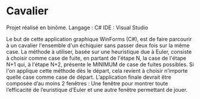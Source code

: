 # Cavalier
Projet réalisé en binôme.
Langage : C#
IDE : Visual Studio

Le but de cette application graphique WinForms (C#), est de faire parcourir à un cavalier l'ensemble d'un échiquier sans passer deux fois sur la même case.
La méthode à utiliser, basée sur une heuristique due à Euler, consiste à choisir comme case de fuite, en partant de l'étape N, la case de l'étape N+1 qui, à l'étape N+2, présente le MINIMUM de case de fuites possibles. Si l'on applique cette méthode dès le départ, cela revient à choisir n’importe quelle case comme case de départ. 
L’application finale devrait être composée d’au moins 2 fenêtres : Une fenêtre pour montrer toute l’efficacité de l’euristique d’Euler et une autre fenêtre permettant de jouer. 

